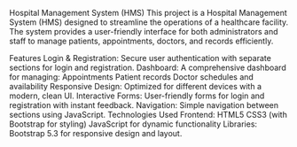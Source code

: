 Hospital Management System (HMS)
This project is a Hospital Management System (HMS) designed to streamline the operations of a healthcare facility. The system provides a user-friendly interface for both administrators and staff to manage patients, appointments, doctors, and records efficiently.

Features
Login & Registration: Secure user authentication with separate sections for login and registration.
Dashboard: A comprehensive dashboard for managing:
Appointments
Patient records
Doctor schedules and availability
Responsive Design: Optimized for different devices with a modern, clean UI.
Interactive Forms: User-friendly forms for login and registration with instant feedback.
Navigation: Simple navigation between sections using JavaScript.
Technologies Used
Frontend:
HTML5
CSS3 (with Bootstrap for styling)
JavaScript for dynamic functionality
Libraries:
Bootstrap 5.3 for responsive design and layout.
